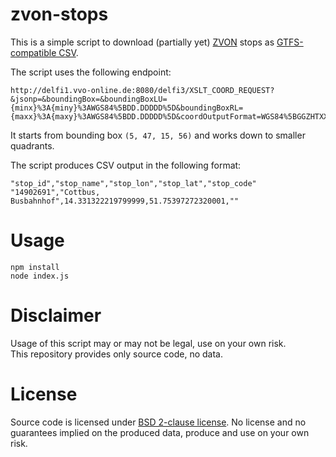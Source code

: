 # zvon-stops

This is a simple script to download (partially yet) [ZVON](http://www.zvon.de) stops as [GTFS-compatible CSV](https://developers.google.com/transit/gtfs/reference/stops-file).

The script uses the following endpoint:

```
http://delfi1.vvo-online.de:8080/delfi3/XSLT_COORD_REQUEST?&jsonp=&boundingBox=&boundingBoxLU={minx}%3A{miny}%3AWGS84%5BDD.DDDDD%5D&boundingBoxRL={maxx}%3A{maxy}%3AWGS84%5BDD.DDDDD%5D&coordOutputFormat=WGS84%5BGGZHTXX%5D&type_1=STOP&outputFormat=json&inclFilter=1
```

It starts from bounding box `(5, 47, 15, 56)` and works down to smaller quadrants.

The script produces CSV output in the following format:

```
"stop_id","stop_name","stop_lon","stop_lat","stop_code"
"14902691","Cottbus, Busbahnhof",14.331322219799999,51.75397272320001,""
```

# Usage

```
npm install
node index.js
```

# Disclaimer

Usage of this script may or may not be legal, use on your own risk.  
This repository provides only source code, no data.

# License

Source code is licensed under [BSD 2-clause license](LICENSE). No license and no guarantees implied on the produced data, produce and use on your own risk.
